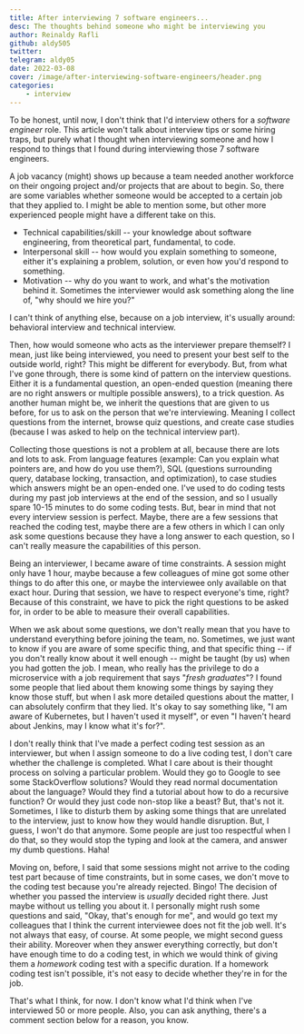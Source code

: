 ```yaml
---
title: After interviewing 7 software engineers...
desc: The thoughts behind someone who might be interviewing you
author: Reinaldy Rafli
github: aldy505
twitter:
telegram: aldy05
date: 2022-03-08
cover: /image/after-interviewing-software-engineers/header.png
categories:
    - interview
---
```


To be honest, until now, I don't think that I'd interview others for a _software engineer_ role.
This article won't talk about interview tips or some hiring traps, but purely what I thought when
interviewing someone and how I respond to things that I found during interviewing those
7 software engineers.

A job vacancy (might) shows up because a team needed another workforce on their ongoing project and/or
projects that are about to begin. So, there are some variables whether someone would be accepted to
a certain job that they applied to. I might be able to mention some, but other more experienced people
might have a different take on this.

-   Technical capabilities/skill -- your knowledge about software engineering, from theoretical part,
    fundamental, to code.
-   Interpersonal skill -- how would you explain something to someone, either it's explaining a problem,
    solution, or even how you'd respond to something.
-   Motivation -- why do you want to work, and what's the motivation behind it. Sometimes the interviewer
    would ask something along the line of, "why should we hire you?"

I can't think of anything else, because on a job interview, it's usually around: behavioral interview
and technical interview.

Then, how would someone who acts as the interviewer prepare themself? I mean, just like being interviewed,
you need to present your best self to the outside world, right? This might be different for everybody.
But, from what I've gone through, there is some kind of pattern on the interview questions. Either it is a
fundamental question, an open-ended question (meaning there are no right answers or multiple possible
answers), to a trick question. As another human might be, we inherit the questions that are given to us
before, for us to ask on the person that we're interviewing. Meaning I collect questions from the internet,
browse quiz questions, and create case studies (because I was asked to help on the technical interview
part).

Collecting those questions is not a problem at all, because there are lots and lots to ask. From language
features (example: Can you explain what pointers are, and how do you use them?), SQL (questions surrounding
query, database locking, transaction, and optimization), to case studies which answers might be an open-ended
one. I've used to do coding tests during my past job interviews at the end of the session, and so I usually spare
10-15 minutes to do some coding tests. But, bear in mind that not every interview session is perfect. Maybe, there
are a few sessions that reached the coding test, maybe there are a few others in which I can only ask some questions
because they have a long answer to each question, so I can't really measure the capabilities of this person.

Being an interviewer, I became aware of time constraints. A session might only have 1 hour, maybe because a few
colleagues of mine got some other things to do after this one, or maybe the interviewee only available on that
exact hour. During that session, we have to respect everyone's time, right? Because of this constraint, we have
to pick the right questions to be asked for, in order to be able to measure their overall capabilities.

When we ask about some questions, we don't really mean that you have to understand everything before joining
the team, no. Sometimes, we just want to know if you are aware of some specific thing, and that specific
thing -- if you don't really know about it well enough -- might be taught (by us) when you had gotten the job.
I mean, who really has the privilege to do a microservice with a job requirement that says "_fresh graduates_"?
I found some people that lied about them knowing some things by saying they know those stuff, but when I ask
more detailed questions about the matter, I can absolutely confirm that they lied. It's okay to say something like,
"I am aware of Kubernetes, but I haven't used it myself", or even "I haven't heard about Jenkins, may I know what
it's for?".

I don't really think that I've made a perfect coding test session as an interviewer, but when I assign someone
to do a live coding test, I don't care whether the challenge is completed. What I care about is their
thought process on solving a particular problem. Would they go to Google to see some StackOverflow solutions?
Would they read normal documentation about the language? Would they find a tutorial about how to do a recursive
function? Or would they just code non-stop like a beast? But, that's not it. Sometimes, I like to disturb them
by asking some things that are unrelated to the interview, just to know how they would handle disruption.
But, I guess, I won't do that anymore. Some people are just too respectful when I do that, so they would stop
the typing and look at the camera, and answer my dumb questions. Haha!

Moving on, before, I said that some sessions might not arrive to the coding test part because of time
constraints, but in some cases, we don't move to the coding test because you're already rejected. Bingo! The
decision of whether you passed the interview is _usually_ decided right there. Just maybe without us telling you
about it. I personally might rush some questions and said, "Okay, that's enough for me", and would go text
my colleagues that I think the current interviewee does not fit the job well. It's not always that easy, of course.
At some people, we might second guess their ability. Moreover when they answer everything correctly, but don't have
enough time to do a coding test, in which we would think of giving them a _homework_ coding test with a specific
duration. If a homework coding test isn't possible, it's not easy to decide whether they're in for the job.

That's what I think, for now. I don't know what I'd think when I've interviewed 50 or more people.
Also, you can ask anything, there's a comment section below for a reason, you know.
